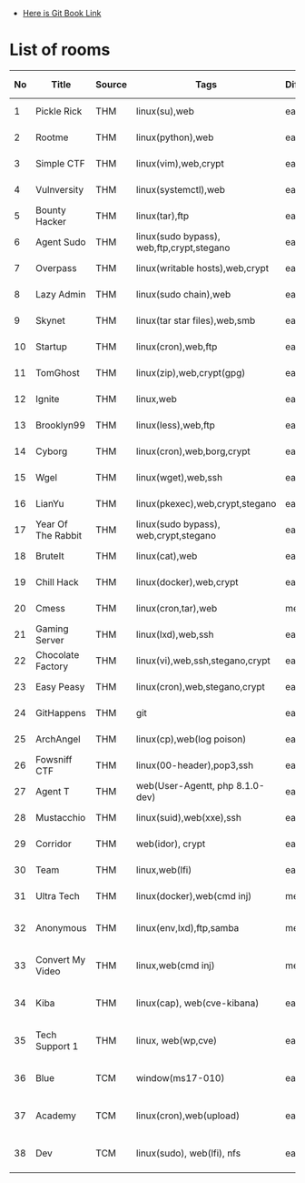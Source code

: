 - [Here is Git Book Link](https://singha-notes.gitbook.io/ctf-challenges/)

# List of rooms

| No  | Title              | Source | Tags                                      | Difficulty | Writeup                                  | Date Finished  |
| --- | ------------------ | ------ | ----------------------------------------- | ---------- | ---------------------------------------- | -------------- |
| 1   | Pickle Rick        | THM    | linux(su),web                             | easy       | [here](TryHackMe/pickle\_rick/)          | March 2, 2023  |
| 2   | Rootme             | THM    | linux(python),web                         | easy       | [here](TryHackMe/rootme/)                | March 2, 2023  |
| 3   | Simple CTF         | THM    | linux(vim),web,crypt                      | easy       | [here](TryHackMe/simple\_ctf/)           | March 2, 2023  |
| 4   | Vulnversity        | THM    | linux(systemctl),web                      | easy       | [here](TryHackMe/vulnversity/)           | March 2, 2023  |
| 5   | Bounty Hacker      | THM    | linux(tar),ftp                            | easy       | [here](TryHackMe/bountyhacker/)          | March 2, 2023  |
| 6   | Agent Sudo         | THM    | linux(sudo bypass), web,ftp,crypt,stegano | easy       | [here](TryHackMe/agentsudo/)             | March 2, 2023  |
| 7   | Overpass           | THM    | linux(writable hosts),web,crypt           | easy       | [here](TryHackMe/overpass/)              | March 2, 2023  |
| 8   | Lazy Admin         | THM    | linux(sudo chain),web                     | easy       | [here](TryHackMe/lazyadmin/)             | March 3, 2023  |
| 9   | Skynet             | THM    | linux(tar star files),web,smb             | easy       | [here](TryHackMe/skynet/)                | March 3, 2023  |
| 10  | Startup            | THM    | linux(cron),web,ftp                       | easy       | [here](TryHackMe/startup/)               | March 3, 2023  |
| 11  | TomGhost           | THM    | linux(zip),web,crypt(gpg)                 | easy       | [here](TryHackMe/tomghost/)              | March 4, 2023  |
| 12  | Ignite             | THM    | linux,web                                 | easy       | [here](TryHackMe/ignite/)                | March 4, 2023  |
| 13  | Brooklyn99         | THM    | linux(less),web,ftp                       | easy       | [here](TryHackMe/brooklyn99/)            | March 4, 2023  |
| 14  | Cyborg             | THM    | linux(cron),web,borg,crypt                | easy       | [here](TryHackMe/cyborg/)                | March 4, 2023  |
| 15  | Wgel               | THM    | linux(wget),web,ssh                       | easy       | [here](TryHackMe/wgel/)                  | March 4, 2023  |
| 16  | LianYu             | THM    | linux(pkexec),web,crypt,stegano           | easy       | [here](TryHackMe/lian\_yu/)              | March 5, 2023  |
| 17  | Year Of The Rabbit | THM    | linux(sudo bypass), web,crypt,stegano     | easy       | [here](TryHackMe/year\_of\_the\_rabbit/) | March 5, 2023  |
| 18  | BruteIt            | THM    | linux(cat),web                            | easy       | [here](TryHackMe/bruteit/)               | March 6, 2023  |
| 19  | Chill Hack         | THM    | linux(docker),web,crypt                   | easy       | [here](TryHackMe/chill\_hack/)           | March 6, 2023  |
| 20  | Cmess              | THM    | linux(cron,tar),web                       | medium     | [here](TryHackMe/cmess/)                 | March 6, 2023  |
| 21  | Gaming Server      | THM    | linux(lxd),web,ssh                        | easy       | [here](TryHackMe/gaming\_server/)        | March 7, 2023  |
| 22  | Chocolate Factory  | THM    | linux(vi),web,ssh,stegano,crypt           | easy       | [here](TryHackMe/chocolate\_factory/)    | March 7, 2023  |
| 23  | Easy Peasy         | THM    | linux(cron),web,stegano,crypt             | easy       | [here](TryHackMe/easy\_peasy/)           | March 7, 2023  |
| 24  | GitHappens         | THM    | git                                       | easy       | [here](TryHackMe/githappens/)            | March 7, 2023  |
| 25  | ArchAngel          | THM    | linux(cp),web(log poison)                 | easy       | [here](TryHackMe/archangel/)             | March 7, 2023  |
| 26  | Fowsniff CTF       | THM    | linux(00-header),pop3,ssh                 | easy       | [here](TryHackMe/Fowsniff/)              | March 8, 2023  |
| 27  | Agent T            | THM    | web(User-Agentt, php 8.1.0-dev)           | easy       | [here](TryHackMe/agentT/)                | March 8, 2023  |
| 28  | Mustacchio         | THM    | linux(suid),web(xxe),ssh                  | easy       | [here](TryHackMe/mustacchio/)            | March 8, 2023  |
| 29  | Corridor           | THM    | web(idor), crypt                          | easy       | [here](TryHackMe/corridor/)              | March 8, 2023  |
| 30  | Team               | THM    | linux,web(lfi)                            | easy       | [here](TryHackMe/team/)                  | March 9, 2023  |
| 31  | Ultra Tech         | THM    | linux(docker),web(cmd inj)                | medium     | [here](TryHackMe/ultra\_tech/)           | March 9, 2023  |
| 32  | Anonymous          | THM    | linux(env,lxd),ftp,samba                  | medium     | [here](TryHackMe/anonymous/)             | March 10, 2023 |
| 33  | Convert My Video   | THM    | linux,web(cmd inj)                        | medium     | [here](TryHackMe/convert\_my\_video/)    | March 10, 2023 |
| 34  | Kiba               | THM    | linux(cap), web(cve-kibana)               | easy       | [here](TryHackMe/kiba/)                  | March 11, 2023 |
| 35  | Tech Support 1     | THM    | linux, web(wp,cve)                        | easy       | [here](TryHackMe/tech\_support1/)        | March 11, 2023 |
| 36  | Blue               | TCM    | window(ms17-010)                          | easy       | [here](LocalVM/blue/)                    | March 12, 2023 |
| 37  | Academy            | TCM    | linux(cron),web(upload)                   | easy       | [here](LocalVM/academy/)                 | March 12, 2023 |
| 38  | Dev                | TCM    | linux(sudo), web(lfi), nfs                | easy       | [here](LocalVM/dev/)                     | March 12, 2023 |
